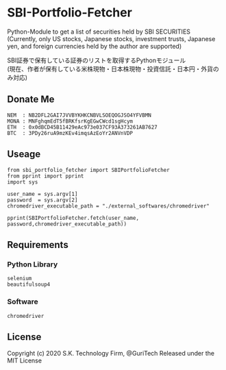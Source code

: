 # SBI-Portfolio-Fetcher
Python-Module to get a list of securities held by SBI SECURITIES <br>
(Currently, only US stocks, Japanese stocks, investment trusts, Japanese yen, and foreign currencies held by the author are supported)

SBI証券で保有している証券のリストを取得するPythonモジュール<br>
(現在、作者が保有している米株現物・日本株現物・投資信託・日本円・外貨のみ対応)

## Donate Me
```
NEM  : NB2DFL2GAI7JVVBYKHKCNBVLSOEQOGJSO4YFVBMN
MONA : MNFghqmEdT5fBRKfsrKgEGwCWcd1sgHcym
ETH  : 0x0dBCD45B11429eAc973e037CF93A373261AB7627
BTC  : 3PDy26ruA9mzKEv4imqsAzEoYr2ANVnVDP
```

## Useage
```
from sbi_portfolio_fetcher import SBIPortfolioFetcher
from pprint import pprint
import sys

user_name = sys.argv[1]
password  = sys.argv[2]
chromedriver_executable_path = "./external_softwares/chromedriver"
	
pprint(SBIPortfolioFetcher.fetch(user_name, password,chromedriver_executable_path))
```
## Requirements

### Python Library
```
selenium
beautifulsoup4
```

### Software
```
chromedriver
```

## License

Copyright (c) 2020 S.K. Technology Firm, @GuriTech
Released under the MIT License